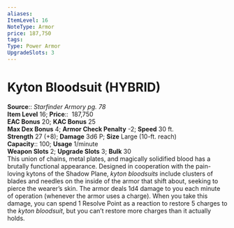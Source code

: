 ```yaml
---
aliases: 
ItemLevel: 16
NoteType: Armor
price: 187,750
tags: 
Type: Power Armor
UpgradeSlots: 3
---
```


# Kyton Bloodsuit (HYBRID)

**Source**:: _Starfinder Armory pg. 78_  
**Item Level** 16;
**Price**::  187,750  
**EAC Bonus** 20; **KAC Bonus** 25  
**Max Dex Bonus** 4; **Armor Check Penalty** -2; **Speed** 30 ft.  
**Strength** 27 (+8); **Damage** 3d6 P; **Size** Large (10-ft. reach)  
**Capacity**:: 100; **Usage** 1/minute  
**Weapon Slots** 2; **Upgrade Slots** 3; **Bulk** 30  
This union of chains, metal plates, and magically solidified blood has a brutally functional appearance. Designed in cooperation with the pain-loving kytons of the Shadow Plane, _kyton bloodsuits_ include clusters of blades and needles on the inside of the armor that shift about, seeking to pierce the wearer’s skin. The armor deals 1d4 damage to you each minute of operation (whenever the armor uses a charge). When you take this damage, you can spend 1 Resolve Point as a reaction to restore 5 charges to the _kyton bloodsuit_, but you can’t restore more charges than it actually holds.
